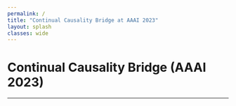 ```yaml
---
permalink: /
title: "Continual Causality Bridge at AAAI 2023"
layout: splash
classes: wide
---
```


# Continual Causality Bridge (AAAI 2023)
--------------------------------------
